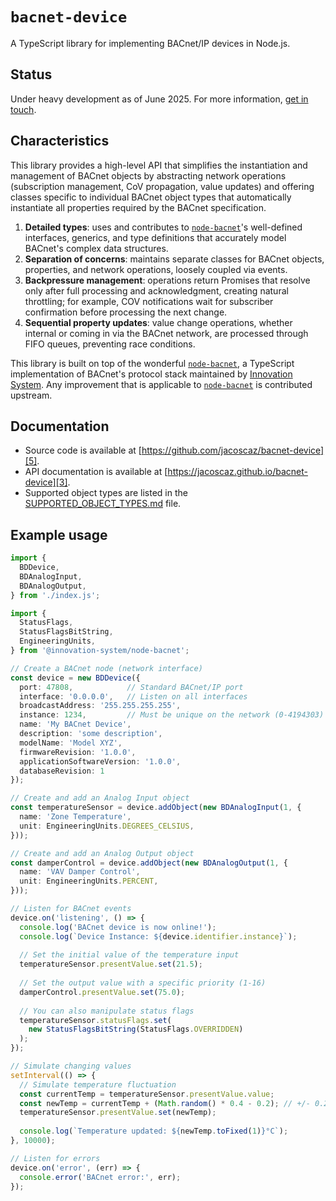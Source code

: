 
# `bacnet-device`

A TypeScript library for implementing BACnet/IP devices in Node.js.

## Status

Under heavy development as of June 2025. For more information, [get in touch][1].

## Characteristics

This library provides a high-level API that simplifies the instantiation and
management of BACnet objects by abstracting network operations (subscription
management, CoV propagation, value updates) and offering classes specific to
individual BACnet object types that automatically instantiate all properties
required by the BACnet specification.

1. **Detailed types**: uses and contributes to [`node-bacnet`][2]'s
   well-defined interfaces, generics, and type definitions that accurately
   model BACnet's complex data structures.
2. **Separation of concerns**: maintains separate classes for BACnet objects,
   properties, and network operations, loosely coupled via events.
3. **Backpressure management**: operations return Promises that resolve only
   after full processing and acknowledgment, creating natural throttling; for 
   example, COV notifications wait for subscriber confirmation before processing
   the next change.
4. **Sequential property updates**: value change operations, whether internal
   or coming in via the BACnet network, are processed through FIFO queues,
   preventing race conditions.

This library is built on top of the wonderful [`node-bacnet`][2], a TypeScript
implementation of BACnet's protocol stack maintained by [Innovation System][6].
Any improvement that is applicable to [`node-bacnet`][2] is contributed upstream.

## Documentation

- Source code is available at [https://github.com/jacoscaz/bacnet-device][5].
- API documentation is available at [https://jacoscaz.github.io/bacnet-device][3].
- Supported object types are listed in the [SUPPORTED_OBJECT_TYPES.md][4] file.

## Example usage

```typescript
import { 
  BDDevice,
  BDAnalogInput,
  BDAnalogOutput,
} from './index.js';

import { 
  StatusFlags,
  StatusFlagsBitString,
  EngineeringUnits,
} from '@innovation-system/node-bacnet';

// Create a BACnet node (network interface)
const device = new BDDevice({
  port: 47808,            // Standard BACnet/IP port
  interface: '0.0.0.0',   // Listen on all interfaces
  broadcastAddress: '255.255.255.255',
  instance: 1234,         // Must be unique on the network (0-4194303)
  name: 'My BACnet Device',
  description: 'some description',
  modelName: 'Model XYZ',
  firmwareRevision: '1.0.0',
  applicationSoftwareVersion: '1.0.0',
  databaseRevision: 1
});

// Create and add an Analog Input object
const temperatureSensor = device.addObject(new BDAnalogInput(1, { 
  name: 'Zone Temperature', 
  unit: EngineeringUnits.DEGREES_CELSIUS,
}));

// Create and add an Analog Output object
const damperControl = device.addObject(new BDAnalogOutput(1, {
  name: 'VAV Damper Control',
  unit: EngineeringUnits.PERCENT,
}));

// Listen for BACnet events
device.on('listening', () => {
  console.log('BACnet device is now online!');
  console.log(`Device Instance: ${device.identifier.instance}`);
  
  // Set the initial value of the temperature input
  temperatureSensor.presentValue.set(21.5);
  
  // Set the output value with a specific priority (1-16)
  damperControl.presentValue.set(75.0);
  
  // You can also manipulate status flags
  temperatureSensor.statusFlags.set(
    new StatusFlagsBitString(StatusFlags.OVERRIDDEN)
  );
});

// Simulate changing values
setInterval(() => {
  // Simulate temperature fluctuation
  const currentTemp = temperatureSensor.presentValue.value;
  const newTemp = currentTemp + (Math.random() * 0.4 - 0.2); // +/- 0.2°C
  temperatureSensor.presentValue.set(newTemp);
  
  console.log(`Temperature updated: ${newTemp.toFixed(1)}°C`);
}, 10000);

// Listen for errors
device.on('error', (err) => {
  console.error('BACnet error:', err);
});
```

[1]: https://github.com/jacoscaz/bacnet-device
[2]: https://github.com/innovation-system/node-bacnet
[3]: https://jacoscaz.github.io/bacnet-device
[4]: https://github.com/jacoscaz/bacnet-device/blob/main/SUPPORTED_OBJECT_TYPES.md
[5]: https://github.com/jacoscaz/bacnet-device
[6]: https://www.innovation-system.it